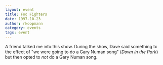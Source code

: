 ```yaml
---
layout: event
title: Foo Fighters
date: 1997-10-23
author: rkoopmann
category: events
tags: event
---
```


A friend talked me into this show. During the show, Dave said something to the effect of "we were going to do a Gary Numan song" (_Down in the Park_) but then opted to _not_ do a Gary Numan song.
